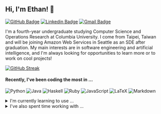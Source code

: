 
<!--- [![Profile Updated](https://img.shields.io/github/last-commit/ew2664/ew2664?label=profile%20updated&style=flat)](https://github.com/ew2664/ew2664) -->

## Hi, I'm Ethan! 👋

[![GitHub Badge](https://img.shields.io/badge/-ew2664-%23121011?style=flat&logo=Github&logoColor=white&link=https://github.com/ew2664/)](https://github.com/ew2664/)
[![Linkedin Badge](https://img.shields.io/badge/-ethan--yj--wu-blue?style=flat&logo=Linkedin&logoColor=white&link=https://www.linkedin.com/in/ethan-yj-wu/)](https://www.linkedin.com/in/ethan-yj-wu/)
[![Gmail Badge](https://img.shields.io/badge/-ew2664@columbia.edu-c14438?style=flat&logo=Gmail&logoColor=white&link=mailto:ew2664@columbia.edu)](mailto:ew2664@columbia.edu)

I'm a fourth-year undergraduate studying Computer Science and Operations Research at Columbia University. I come from Taipei, Taiwan and will be joining Amazon Web Services in Seattle as an SDE after graduation. My main interests are in software engineering and artificial intelligence, and I'm always looking for opportunities to learn more or to work on cool projects!

[![GitHub Streak](https://github-readme-streak-stats.herokuapp.com?user=ew2664)](https://git.io/streak-stats)

#### Recently, I've been coding the most in ...
![Python](https://img.shields.io/badge/python-3670A0?style=flat-square&logo=python&logoColor=ffdd54)
![Java](https://img.shields.io/badge/java-ED8B00?style=flat-square&logo=openjdk&logoColor=white)
![Haskell](https://img.shields.io/badge/haskell-5e5086?style=flat-square&logo=haskell&logoColor=white)
![Ruby](https://img.shields.io/badge/ruby-%23CC342D.svg?style=flat-square&logo=ruby&logoColor=white)
![JavaScript](https://img.shields.io/badge/javascript-%23323330.svg?style=flat-square&logo=javascript&logoColor=%23F7DF1E)
![LaTeX](https://img.shields.io/badge/latex-%23008080.svg?style=flat-square&logo=latex&logoColor=white)
![Markdown](https://img.shields.io/badge/markdown-%23000000.svg?style=flat-square&logo=markdown&logoColor=white)

<details>
  <summary>I'm currently learning to use ...</summary>
  
  ![AWS](https://img.shields.io/badge/aws-%23FF9900.svg?style=flat-square&logo=amazon-aws&logoColor=white)
  ![Docker](https://img.shields.io/badge/docker-%230db7ed.svg?style=flat-square&logo=docker&logoColor=white)
  ![Figma](https://img.shields.io/badge/figma-%23F24E1E.svg?style=flat-square&logo=figma&logoColor=white)
  ![GitHub](https://img.shields.io/badge/github-%23121011.svg?style=flat-square&logo=github&logoColor=white)
  ![OpenCV](https://img.shields.io/badge/opencv-%23white.svg?style=flat-square&logo=opencv&logoColor=white)
  ![TypeScript](https://img.shields.io/badge/typescript-%23007ACC.svg?style=flat-square&logo=typescript&logoColor=white)
</details>


<details>
  <summary>I've also spent time working with ...</summary>
  
  ![Ant-Design](https://img.shields.io/badge/-antdesign-%230170FE?style=flat-square&logo=ant-design&logoColor=white)
  ![Bootstrap](https://img.shields.io/badge/bootstrap-%23563D7C.svg?style=flat-square&logo=bootstrap&logoColor=white)
  ![C](https://img.shields.io/badge/c-%2300599C.svg?style=flat-square&logo=c&logoColor=white)
  ![C#](https://img.shields.io/badge/c%23-%23239120.svg?style=flat-square&logo=c-sharp&logoColor=white)
  ![C++](https://img.shields.io/badge/c++-%2300599C.svg?style=flat-square&logo=c%2B%2B&logoColor=white)
  ![CSS3](https://img.shields.io/badge/css3-%231572B6.svg?style=flat-square&logo=css3&logoColor=white)
  ![Django](https://img.shields.io/badge/django-%23092E20.svg?style=flat-square&logo=django&logoColor=white)
  ![Flask](https://img.shields.io/badge/flask-%23000.svg?style=flat-square&logo=flask&logoColor=white)
  ![Git](https://img.shields.io/badge/git-%23F05033.svg?style=flat-square&logo=git&logoColor=white)
  ![GraphQL](https://img.shields.io/badge/-graphql-E10098?style=flat-square&logo=graphql&logoColor=white)
  ![Heroku](https://img.shields.io/badge/heroku-%23430098.svg?style=flat-square&logo=heroku&logoColor=white)
  ![HTML5](https://img.shields.io/badge/html5-%23E34F26.svg?style=flat-square&logo=html5&logoColor=white)
  ![jQuery](https://img.shields.io/badge/jquery-%230769AD.svg?style=flat-square&logo=jquery&logoColor=white)
  ![Keras](https://img.shields.io/badge/keras-%23D00000.svg?style=flat-square&logo=Keras&logoColor=white)
  ![MUI](https://img.shields.io/badge/mui-%230081CB.svg?style=flat-square&logo=mui&logoColor=white)
  ![MySQL](https://img.shields.io/badge/mysql-%2300f.svg?style=flat-square&logo=mysql&logoColor=white)
  ![Neo4J](https://img.shields.io/badge/neo4j-008CC1?style=flat-square&logo=neo4j&logoColor=white)
  ![NumPy](https://img.shields.io/badge/numpy-%23013243.svg?style=flat-square&logo=numpy&logoColor=white)
  ![Octave](https://img.shields.io/badge/octave-darkblue?style=flat-square&logo=octave&logoColor=fcd683)
  ![Pandas](https://img.shields.io/badge/pandas-%23150458.svg?style=flat-square&logo=pandas&logoColor=white)
  ![Postgres](https://img.shields.io/badge/postgres-%23316192.svg?style=flat-square&logo=postgresql&logoColor=white)
  ![PyTorch](https://img.shields.io/badge/pytorch-%23EE4C2C.svg?style=flat-square&logo=PyTorch&logoColor=white)
  ![Rails](https://img.shields.io/badge/rails-%23CC0000.svg?style=flat-square&logo=ruby-on-rails&logoColor=white)
  ![React](https://img.shields.io/badge/react-%2320232a.svg?style=flat-square&logo=react&logoColor=%2361DAFB)
  ![R](https://img.shields.io/badge/r-%23276DC3.svg?style=flat-square&logo=r&logoColor=white)
  ![SASS](https://img.shields.io/badge/saas-hotpink.svg?style=flat-square&logo=SASS&logoColor=white)
  ![scikit-learn](https://img.shields.io/badge/scikit--learn-%23F7931E.svg?style=flat-square&logo=scikit-learn&logoColor=white)
  ![SciPy](https://img.shields.io/badge/scipy-%230C55A5.svg?style=flat-square&logo=scipy&logoColor=%white)
  ![Shell Script](https://img.shields.io/badge/shell_script-%23121011.svg?style=flat-square&logo=gnu-bash&logoColor=white)
  ![TensorFlow](https://img.shields.io/badge/tensorflow-%23FF6F00.svg?style=flat-square&logo=TensorFlow&logoColor=white)
  ![Unity](https://img.shields.io/badge/unity-%23000000.svg?style=flat-square&logo=unity&logoColor=white)
  
</details>
